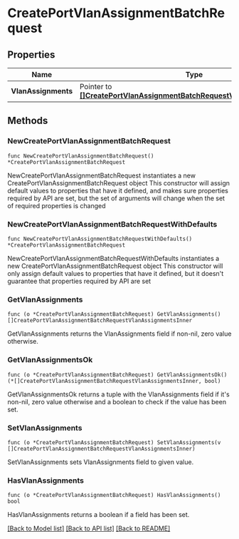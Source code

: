 # CreatePortVlanAssignmentBatchRequest

## Properties

Name | Type | Description | Notes
------------ | ------------- | ------------- | -------------
**VlanAssignments** | Pointer to [**[]CreatePortVlanAssignmentBatchRequestVlanAssignmentsInner**](CreatePortVlanAssignmentBatchRequestVlanAssignmentsInner.md) |  | [optional] 

## Methods

### NewCreatePortVlanAssignmentBatchRequest

`func NewCreatePortVlanAssignmentBatchRequest() *CreatePortVlanAssignmentBatchRequest`

NewCreatePortVlanAssignmentBatchRequest instantiates a new CreatePortVlanAssignmentBatchRequest object
This constructor will assign default values to properties that have it defined,
and makes sure properties required by API are set, but the set of arguments
will change when the set of required properties is changed

### NewCreatePortVlanAssignmentBatchRequestWithDefaults

`func NewCreatePortVlanAssignmentBatchRequestWithDefaults() *CreatePortVlanAssignmentBatchRequest`

NewCreatePortVlanAssignmentBatchRequestWithDefaults instantiates a new CreatePortVlanAssignmentBatchRequest object
This constructor will only assign default values to properties that have it defined,
but it doesn't guarantee that properties required by API are set

### GetVlanAssignments

`func (o *CreatePortVlanAssignmentBatchRequest) GetVlanAssignments() []CreatePortVlanAssignmentBatchRequestVlanAssignmentsInner`

GetVlanAssignments returns the VlanAssignments field if non-nil, zero value otherwise.

### GetVlanAssignmentsOk

`func (o *CreatePortVlanAssignmentBatchRequest) GetVlanAssignmentsOk() (*[]CreatePortVlanAssignmentBatchRequestVlanAssignmentsInner, bool)`

GetVlanAssignmentsOk returns a tuple with the VlanAssignments field if it's non-nil, zero value otherwise
and a boolean to check if the value has been set.

### SetVlanAssignments

`func (o *CreatePortVlanAssignmentBatchRequest) SetVlanAssignments(v []CreatePortVlanAssignmentBatchRequestVlanAssignmentsInner)`

SetVlanAssignments sets VlanAssignments field to given value.

### HasVlanAssignments

`func (o *CreatePortVlanAssignmentBatchRequest) HasVlanAssignments() bool`

HasVlanAssignments returns a boolean if a field has been set.


[[Back to Model list]](../README.md#documentation-for-models) [[Back to API list]](../README.md#documentation-for-api-endpoints) [[Back to README]](../README.md)



